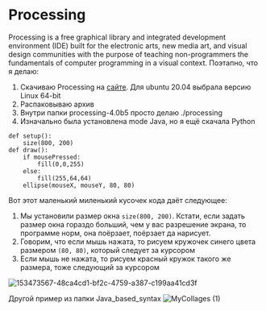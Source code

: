 # Processing
Processing is a free graphical library and integrated development environment (IDE) built for the electronic arts, new media art, and visual design communities with the purpose of teaching non-programmers the fundamentals of computer programming in a visual context.
Поэтапно, что я делаю:
1. Скачиваю Processing на [сайте](https://processing.org/download). Для ubuntu 20.04 выбрала версию Linux 64-bit
2. Распаковываю архив
3. Внутри папки processing-4.0b5 просто делаю ./processing
4. Изначально была установлена mode Java, но я ещё скачала Python
```
def setup():
    size(800, 200)
def draw():
    if mousePressed:
        fill(0,0,255)
    else:
        fill(255,64,64)
    ellipse(mouseX, mouseY, 80, 80)
```


Вот этот маленький миленький кусочек кода даёт следующее:
1. Мы установили размер окна `size(800, 200)`. Кстати, если задать размер окна гораздо больший, чем у вас разрешение экрана, то программе норм, она поёрзает, поёрзает да нарисует.
2. Говорим, что если мышь нажата, то рисуем кружочек синего цвета размером `(80, 80)`, который следует за курсором
3. Если мышь не нажата, то рисуем красный кружок такого же размера, тоже следующий за курсором

![153473567-48ca4cd1-bf2c-4759-a387-c199aa41cd3f](https://user-images.githubusercontent.com/84707645/153637790-35aac18f-f34c-4d75-9a34-1329a1518fbf.png)

Другой пример из папки Java_based_syntax
![MyCollages (1)](https://user-images.githubusercontent.com/84707645/153638001-07caad3f-639c-4f46-95b3-52e7946adb90.jpg)
